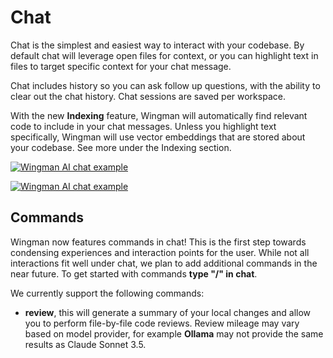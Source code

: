# Chat

Chat is the simplest and easiest way to interact with your codebase. By default chat will leverage open files for context, or you can highlight text in files to target specific context for your chat message.

Chat includes history so you can ask follow up questions, with the ability to clear out the chat history. Chat sessions are saved per workspace.

With the new **Indexing** feature, Wingman will automatically find relevant code to include in your chat messages. Unless you highlight text specifically, Wingman will use vector embeddings that are stored about your codebase. See more under the Indexing section.

[![Wingman AI chat example](https://img.youtube.com/vi/1W3h2mOdjmc/0.jpg)](https://www.youtube.com/watch?v=1W3h2mOdjmc)

[![Wingman AI chat example](https://img.youtube.com/vi/2sJZpyYi3Fc/0.jpg)](https://www.youtube.com/watch?v=2sJZpyYi3Fc)

## Commands

Wingman now features commands in chat! This is the first step towards condensing experiences and interaction points for the user. While not all interactions fit well under chat, we plan to add additional commands in the near future.
To get started with commands **type "/" in chat**.

We currently support the following commands:

-   **review**, this will generate a summary of your local changes and allow you to perform file-by-file code reviews. Review mileage may vary based on model provider, for example **Ollama** may not provide the same results as Claude Sonnet 3.5.
